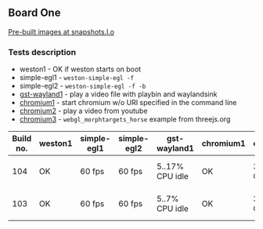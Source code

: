 ## Board One
[Pre-built images at snapshots.l.o](http://snapshots.linaro.org/openembedded/pre-built/lhg/morty/am57xx-evm/rpb-wayland/latest/)

### Tests description
* weston1 - OK if weston starts on boot
* simple-egl1 - `weston-simple-egl -f`
* simple-egl2 - `weston-simple-egl -f -b`
* [gst-wayland1](gst-wayland1.md) - play a video file with playbin and waylandsink
* [chromium1](chromium1.md) - start chromium w/o URI specified in the command line
* [chromium2](chromium2.md) - play a video from youtube
* [chromium3](chromium3.md) - `webgl_morphtargets_horse` example from threejs.org

| Build no. | weston1 | simple-egl1 | simple-egl2 | gst-wayland1 | chromium1 | chromium2 | chromium3 |
| --- | --- | --- | --- | --- | --- | --- | --- |
| 104 | OK | 60 fps | 60 fps | 5..17% CPU idle | OK | 37..43% CPU idle | 59..60 fps, 67-70% CPU idle |
| 103 | OK | 60 fps | 60 fps | 5..7% CPU idle | OK | 36..41% CPU idle | 59..60 fps, 64-70% CPU idle |
